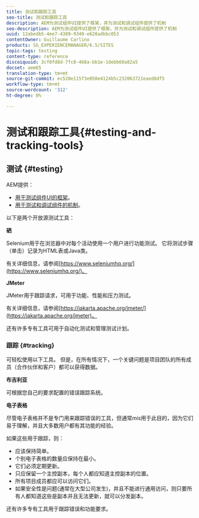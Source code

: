 ```yaml
---
title: 测试和跟踪工具
seo-title: 测试和跟踪工具
description: AEM为测试组件UI提供了框架，并为测试和调试组件提供了机制
seo-description: AEM为测试组件UI提供了框架，并为测试和调试组件提供了机制
uuid: 12abedb5-4ee7-4389-9340-e628adbbc053
contentOwner: Guillaume Carlino
products: SG_EXPERIENCEMANAGER/6.5/SITES
topic-tags: testing
content-type: reference
discoiquuid: 3cf0fd8d-7fc8-468a-bb1e-1debb68a82a5
docset: aem65
translation-type: tm+mt
source-git-commit: ec528e115f3e050e4124b5c232063721eaed8df5
workflow-type: tm+mt
source-wordcount: '312'
ht-degree: 0%

---
```



# 测试和跟踪工具{#testing-and-tracking-tools}

## 测试 {#testing}

AEM提供：

* [用于测试组件UI的框架](/help/sites-developing/hobbes.md)。
* [用于测试和调试组件的机制](/help/sites-developing/developer-mode.md)。

以下是两个开放源测试工具：

**硒**

Selenium用于在浏览器中对每个活动使用一个用户进行功能测试。 它将测试步骤（单击）记录为HTML表或Java类。

有关详细信息，请参阅[https://www.seleniumhq.org/](https://www.seleniumhq.org/)。

**JMeter**

JMeter用于跟踪请求，可用于功能、性能和压力测试。

有关详细信息，请参阅[https://jakarta.apache.org/jmeter/](https://jakarta.apache.org/jmeter)。

还有许多专有工具可用于自动化测试和管理测试计划。

### 跟踪 {#tracking}

可轻松使用以下工具。 但是，在所有情况下，一个关键问题是项目团队的所有成员（合作伙伴和客户）都可以获得数据。

**布吉利亚**

可根据您自己的要求配置的错误跟踪系统。

**电子表格**

尽管电子表格并不是专门用来跟踪错误的工具，但通常&#x200B;*mis*&#x200B;用于此目的，因为它们易于理解，并且大多数用户都有其功能的经验。

如果这些用于跟踪，则：

* 应该保持简单。
* 个别电子表格的数量应保持在最小。
* 它们必须定期更新。
* 只应保留一个主控副本，每个人都应知道主控副本的位置。
* 所有项目成员都应可以访问它们。
* 如果安全性是问题(通常在大型公司发生)，并且不能进行通用访问，则只要所有人都知道这些是副本并且无法更新，就可以分发副本。

还有许多专有工具用于跟踪错误和功能要求。
